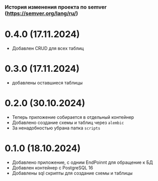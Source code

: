 ### История изменения проекта по semver (https://semver.org/lang/ru/)
# 0.4.0 (17.11.2024)
- Добавлен CRUD для всех таблиц
# 0.3.0 (17.11.2024)
- добавлены оставшиеся таблицы
# 0.2.0 (30.10.2024)
- Теперь приложение собирается в отдельный контейнер
- Добавлено создание схемы и таблиц через `alembic`
- За ненадобностью убрана папка `scripts`
# 0.1.0 (18.10.2024)
- Добавлено приложение, с одним EndPoinnt для обращение к БД
- Добавлен контейнер с PostgreSQL 16
- Добавлены sql скрипты для создание схемы и таблицы